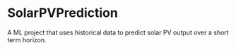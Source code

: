# SolarPVPrediction
A ML project that uses historical data to predict solar PV output over a short term horizon. 
